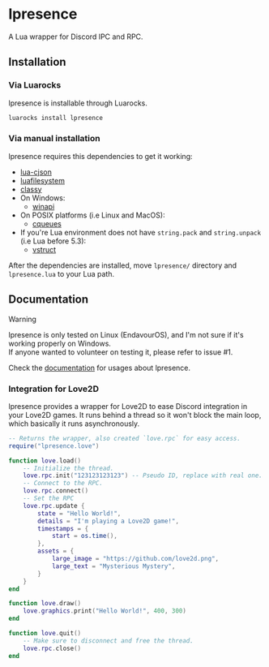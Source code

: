 # lpresence
A Lua wrapper for Discord IPC and RPC.

## Installation

### Via Luarocks

lpresence is installable through Luarocks.
```bash
luarocks install lpresence
```

### Via manual installation

lpresence requires this dependencies to get it working:
 * [lua-cjson](https://luarocks.org/modules/openresty/lua-cjson)
 * [luafilesystem](https://lunarmodules.github.io/luafilesystem/)
 * [classy](https://github.com/siffiejoe/lua-classy/)
 * On Windows:
   * [winapi](https://github.com/stevedonovan/winapi/)
 * On POSIX platforms (i.e Linux and MacOS):
   * [cqueues](https://github.com/wahern/cqueues/)
 * If you're Lua environment does not have `string.pack` and `string.unpack` (i.e Lua before 5.3):
   * [vstruct](https://github.com/toxicfrog/vstruct/)

After the dependencies are installed, move `lpresence/` directory and `lpresence.lua` to your Lua path.

## Documentation

> [!WARNING]
> 
> lpresence is only tested on Linux (EndavourOS), and I'm not sure if it's working properly on Windows.<br>
> If anyone wanted to volunteer on testing it, please refer to issue #1.
>

Check the [documentation](https://komothecat.github.io/lpresence) for usages about lpresence.

### Integration for Love2D

lpresence provides a wrapper for Love2D to ease Discord integration in your Love2D games. It runs behind a thread so it won't block the main loop, which basically it runs asynchronously.
```lua
-- Returns the wrapper, also created `love.rpc` for easy access.
require("lpresence.love")

function love.load()
    -- Initialize the thread.
    love.rpc.init("123123123123") -- Pseudo ID, replace with real one.
    -- Connect to the RPC.
    love.rpc.connect()
    -- Set the RPC
    love.rpc.update {
        state = "Hello World!",
        details = "I'm playing a Love2D game!",
        timestamps = {
            start = os.time(),
        },
        assets = {
            large_image = "https://github.com/love2d.png",
            large_text = "Mysterious Mystery",
        }
    }
end

function love.draw()
    love.graphics.print("Hello World!", 400, 300)
end

function love.quit()
    -- Make sure to disconnect and free the thread.
    love.rpc.close()
end
```
